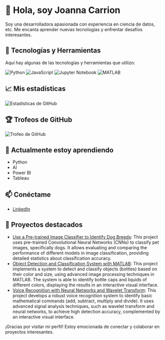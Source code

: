 # 👋 Hola, soy Joanna Carrion

Soy una desarrolladora apasionada con experiencia en ciencia de datos, etc. Me encanta aprender nuevas tecnologías y enfrentar desafíos interesantes.

## 🚀 Tecnologías y Herramientas

Aquí hay algunas de las tecnologías y herramientas que utilizo:

![Python](https://img.shields.io/badge/-Python-3776AB?style=flat&logo=python&logoColor=white)
![JavaScript](https://img.shields.io/badge/-JavaScript-F7DF1E?style=flat&logo=javascript&logoColor=black)
![Jupyter Notebook](https://img.shields.io/badge/-Jupyter%20Notebook-F37626?style=flat&logo=jupyter&logoColor=white)
![MATLAB](https://img.shields.io/badge/-MATLAB-EF3B24?style=flat&logo=matlab&logoColor=white)

## 📈 Mis estadísticas

![Estadísticas de GitHub](https://github-readme-stats.vercel.app/api?username=Joanna20Carrion&show_icons=true&theme=radical)

## 🏆 Trofeos de GitHub

![Trofeo de GitHub](https://github-profile-trophy.vercel.app/?username=tu_nombre_de_usuario&theme=juicyfresh&title=Repositories,Stars,Commits,Followers,PullRequest,MultipleLang&margin-w=20)

## 🌱 Actualmente estoy aprendiendo

- Python
- AI
- Power BI
- Tableau

## 📫 Conéctame

- [LinkedIn](https://www.linkedin.com/in/joanna-carrion-perez/)

## 📝 Proyectos destacados

- [Use a Pre-trained Image Classifier to Identify Dog Breeds](https://github.com/Joanna20Carrion/Dog-Breed-Classification-Using-Pretrained-Models): This project uses pre-trained Convolutional Neural Networks (CNNs) to classify pet images, specifically dogs. It allows evaluating and comparing the performance of different models in image classification, providing detailed statistics about classification accuracy.
- [Object Detection and Classification System with MATLAB](https://github.com/Joanna20Carrion/Sistema-de-Deteccion-y-Clasificacion-de-Botellas-con-MATLAB): This project implements a system to detect and classify objects (bottles) based on their color and size, using advanced image processing techniques in MATLAB. The system is able to identify bottle caps and liquids of different colors, displaying the results in an interactive visual interface.
- [Voice Recognition with Neural Networks and Wavelet Transform](https://github.com/Joanna20Carrion/Reconocimiento-de-Voz-con-Redes-Neuronales-y-Transformada-Wavelet): This project develops a robust voice recognition system to identify basic mathematical commands (add, subtract, multiply and divide). It uses advanced signal analysis techniques, such as wavelet transform and neural networks, to achieve high detection accuracy, complemented by an interactive visual interface.
  
¡Gracias por visitar mi perfil! Estoy emocionada de conectar y colaborar en proyectos interesantes.
